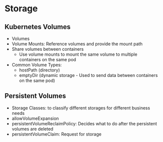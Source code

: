 # Storage

## Kubernetes Volumes
- Volumes
- Volume Mounts: Reference volumes and provide the mount path
- Share volumes between containers
  - Use volume mounts to mount the same volume to multiple containers on the same pod
- Common Volume Types:
  - hostPath (directory)
  - emptyDir (dynamic storage - Used to send data between containers on the same pod)

## Persistent Volumes
- Storage Classes: to classify different storages for different business needs
- allowVolumeExpansion
- persistentVolumeReclaimPolicy: Decides what to do after the persistent volumes are deleted
- persistentVolumeClaim: Request for storage

